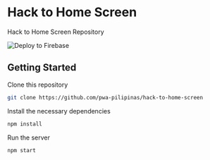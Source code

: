 # Hack to Home Screen
Hack to Home Screen Repository

![Deploy to Firebase](https://github.com/pwa-pilipinas/hack-to-home-screen/workflows/Deploy%20to%20Firebase/badge.svg)

## Getting Started

Clone this repository
```bash
git clone https://github.com/pwa-pilipinas/hack-to-home-screen
```

Install the necessary dependencies
```bash
npm install
```

Run the server
```
npm start
```
